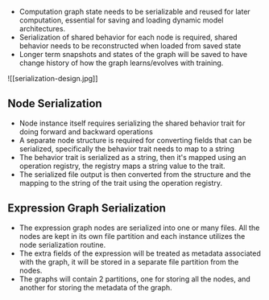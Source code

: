 * Computation graph state needs to be serializable and reused for later computation, essential for saving and loading dynamic model architectures.
* Serialization of shared behavior for each node is required, shared behavior needs to be reconstructed when loaded from saved state
* Longer term snapshots and states of the graph will be saved to have change history of how the graph learns/evolves with training. 

![[serialization-design.jpg]]

## Node Serialization

* Node instance itself requires serializing the shared behavior trait for doing forward and backward operations
* A separate node structure is required for converting fields that can be serialized, specifically the behavior trait needs to map to a string
* The behavior trait is serialized as a string, then it's mapped using an operation registry, the registry maps a string value to the trait.
* The serialized file output is then converted from the structure and the mapping to the string of the trait using the operation registry. 

## Expression Graph Serialization

* The expression graph nodes are serialized into one or many files. All the nodes are kept in its own file partition and each instance utilizes the node serialization routine.
* The extra fields of the expression will be treated as metadata associated with the graph, it will be stored in a separate file partition from the nodes.
* The graphs will contain 2 partitions, one for storing all the nodes, and another for storing the metadata of the graph.